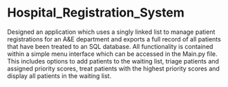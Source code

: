 # Hospital_Registration_System

Designed an application which uses a singly linked list to manage patient registrations for an A&E department and exports a full record of all patients that have been treated to an SQL database. All functionality is contained within a simple menu interface which can be accessed in the Main.py file. This includes options to add patients to the waiting list, triage patients and assigned priority scores, treat patients with the highest priority scores and display all patients in the waiting list.

